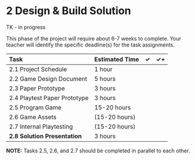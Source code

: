 # 2 Design & Build Solution

TK - in progress

This phase of the project will require about 6-7 weeks to complete. Your teacher will identify the specific deadline\(s\) for the task assignments.

| Task | Estimated Time | ✓ | ✓+ |
| :--- | :--- | :--- | :--- |
| 2.1 Project Schedule | 1 hour |  |  |
| 2.2 Game Design Document | 5 hours |  |  |
| 2.3 Paper Prototype | 3 hours |  |  |
| 2.4 Playtest Paper Prototype | 3 hours |  |  |
| 2.5 Program Game | 15-20 hours |  |  |
| 2.6 Game Assets | \(15-20 hours\) |  |  |
| 2.7 Internal Playtesting | \(15-20 hours\) |  |  |
| **2.8 Solution Presentation** | 3 hours |  |  |

**NOTE:** Tasks 2.5, 2.6, and 2.7 should be completed in parallel to each other.

